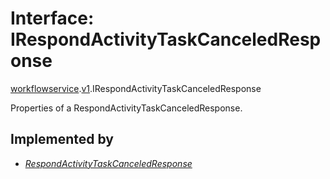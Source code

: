 # Interface: IRespondActivityTaskCanceledResponse

[workflowservice](../modules/proto.temporal.api.workflowservice.md).[v1](../modules/proto.temporal.api.workflowservice.v1.md).IRespondActivityTaskCanceledResponse

Properties of a RespondActivityTaskCanceledResponse.

## Implemented by

* [*RespondActivityTaskCanceledResponse*](../classes/proto.temporal.api.workflowservice.v1.respondactivitytaskcanceledresponse.md)
